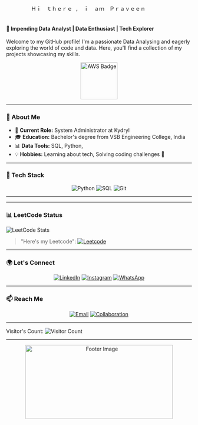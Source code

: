 <p align = "center" >
    <pre>
        Ｈｉ　ｔｈｅｒｅ ,　ｉ　ａｍ　Ｐｒａｖｅｅｎ
    </pre>
  </p>
  
  
  #### 🚀 Impending Data Analyst | Data Enthusiast | Tech Explorer
  
  Welcome to my GitHub profile! I'm a passionate Data Analysing and eagerly exploring the world of code and data. Here, you'll find a collection of my projects showcasing my skills.
  
  <p align="center">
    <img width="100" height="100" src="aws badge.svg" alt="AWS Badge" />
  </p>
  
  ---
  
  ### 🌟 About Me
  - 💼 **Current Role:** System Administrator at Kydryl 
  - 🎓 **Education:** Bachelor's degree from VSB Engineering College, India
  - 📊 **Data Tools:** SQL, Python, 
  - 💡 **Hobbies:** Learning about tech, Solving coding challenges 🎸
  ---
  
  ### 🔧 Tech Stack
  <p align="center">
    <!--<img src="https://img.shields.io/badge/AWS-FF9901?style=for-the-badge&logo=amazonaws&logoColor=white" alt="AWS">-->
    <img src="https://img.shields.io/badge/Python-3776AB?style=for-the-badge&logo=python&logoColor=white" alt="Python">
   <!-- <img src="https://img.shields.io/badge/Apache%20Spark-E25A1C?style=for-the-badge&logo=apachespark&logoColor=white" alt="Apache Spark">-->
   <!-- <img src="https://img.shields.io/badge/Hadoop-66CCFF?style=for-the-badge&logo=apache-hadoop&logoColor=white" alt="Hadoop">
    <img src="https://img.shields.io/badge/DBT-FF69B4?style=for-the-badge&logo=dbt&logoColor=white" alt="DBT">
    <img src="https://img.shields.io/badge/Apache%20Airflow-017CEE?style=for-the-badge&logo=apache-airflow&logoColor=white" alt="Apache Airflow">
    <img src="https://img.shields.io/badge/ETL-4CAF50?style=for-the-badge&logo=data&logoColor=white" alt="ETL"> -->
    <img src="https://img.shields.io/badge/SQL-4479A1?style=for-the-badge&logo=postgresql&logoColor=white" alt="SQL">
    <img src="https://img.shields.io/badge/Git-F05032?style=for-the-badge&logo=git&logoColor=white" alt="Git">
  </p>
  
  ---
  
  ---
  ### 📊 LeetCode Status
  ![LeetCode Stats](https://leetcard.jacoblin.cool/Praveen1932?theme=dark&font=Taviraj&ext=heatmap)
  > "Here's my Leetcode":   <a href="https://leetcode.com/u/Praveen1932/"><img src="https://img.shields.io/badge/LeetCode-000000?style=for-the-badge&logo=LeetCode&logoColor=" alt="Leetcode"></a>
  
  ___
  ### 🌍 Let's Connect
  <p align="center">
    <a href="https://www.linkedin.com/in/praveenc1932//"><img src="https://img.shields.io/badge/LinkedIn-0A66C2?style=for-the-badge&logo=linkedin&logoColor=white" alt="LinkedIn"></a>
   <a href="https://www.instagram.com/pravyn_19//"><img src="https://img.shields.io/badge/Instagram-E4405F?style=for-the-badge&logo=instagram&logoColor=white" alt="Instagram"></a>
    <a href="https://wa.me/9500574505"><img src="https://img.shields.io/badge/WhatsApp-25D366?style=for-the-badge&logo=whatsapp&logoColor=white" alt="WhatsApp"></a>
  </p>
  
  </p>
  
  ---
  
  ### 📫 Reach Me
  <p align="center">
    <a href="mailto:praveenc1932@gmail.com"><img src="https://img.shields.io/badge/Email-D14836?style=for-the-badge&logo=gmail&logoColor=white" alt="Email"></a>
    <a href="https://github.com/"><img src="https://img.shields.io/badge/Open%20to%20Collaboration-28A745?style=for-the-badge&logo=github&logoColor=white" alt="Collaboration"></a>
  </p>
  
  ___
  
  Visitor's Count: ![Visitor Count](https://profile-counter.glitch.me/praveenc1903/count.svg)
  
  ___
  <p align="center">
    <img src="https://www.google.com/url?sa=i&url=https%3A%2F%2Ftenor.com%2Fsearch%2Fhave-we-met-gifs&psig=AOvVaw03XNhFwSa3heHKRh-Eyc7G&ust=1727572537871000&source=images&cd=vfe&opi=89978449&ved=0CBMQjRxqFwoTCID2s6275IgDFQAAAAAdAAAAABAJ" alt="Footer Image" height = "200" width = "400"/>
  </p>
